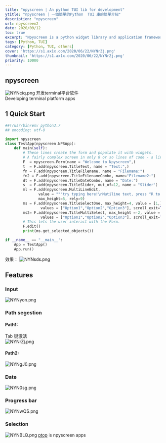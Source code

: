 ```yaml
---
title: "npyscreen | An python TUI lib for development"
ytitle: "npyscreen | 一個簡單的Python  TUI 庫的簡單介紹"
description: "npyscreen"
url: npyscreen2
date: 2020/09/12
toc: true
excerpt: "Npyscreen is a python widget library and application framework for programming terminal or console applications. It is built on top of ncurses, which is part of the standard library."
tags: [Python, TUI]
category: [Python, TUI, others]
cover: 'https://s1.ax1x.com/2020/06/22/NYNrZj.png'
thumbnail: 'https://s1.ax1x.com/2020/06/22/NYNrZj.png'
priority: 10000
---
```

## npyscreen

![NYNciq.png](https://s1.ax1x.com/2020/06/22/NYNciq.png)
开发terminal平台软件<br />Developing terminal platform apps

<a name="N356a"></a>
## 1 Quick Start

```python
##!/usr/bin/env python3.7
## encoding: utf-8

import npyscreen
class TestApp(npyscreen.NPSApp):
    def main(self):
        # These lines create the form and populate it with widgets.
        # A fairly complex screen in only 8 or so lines of code - a line for each control.
        F  = npyscreen.Form(name = "Welcome to Npyscreen",)
        t  = F.add(npyscreen.TitleText, name = "Text:",)
        fn = F.add(npyscreen.TitleFilename, name = "Filename:")
        fn2 = F.add(npyscreen.TitleFilenameCombo, name="Filename2:")
        dt = F.add(npyscreen.TitleDateCombo, name = "Date:")
        s  = F.add(npyscreen.TitleSlider, out_of=12, name = "Slider")
        ml = F.add(npyscreen.MultiLineEdit,
               value = """try typing here!\nMutiline text, press ^R to reformat.\n""",
               max_height=5, rely=9)
        ms = F.add(npyscreen.TitleSelectOne, max_height=4, value = [1,], name="Pick One",
                values = ["Option1","Option2","Option3"], scroll_exit=True)
        ms2= F.add(npyscreen.TitleMultiSelect, max_height =-2, value = [1,], name="Pick Several",
                values = ["Option1","Option2","Option3"], scroll_exit=True)
        # This lets the user interact with the Form.
        F.edit()
        print(ms.get_selected_objects())

if __name__ == "__main__":
    App = TestApp()
    App.run()
```

效果：
![NYNsds.png](https://s1.ax1x.com/2020/06/22/NYNsds.png)

<a name="vvtzJ"></a>
## Features
<a name="TVnYP"></a>
###
<a name="CyyAV"></a>
### Input
![NYNyon.png](https://s1.ax1x.com/2020/06/22/NYNyon.png)


<a name="Vwq2t"></a>
### Path segestion

<a name="hxo9y"></a>
#### Path1:
Tab 键激活<br />
![NYNrZj.png](https://s1.ax1x.com/2020/06/22/NYNrZj.png)

<a name="S2ZQy"></a>
#### Path2:
![NYNgJ0.png](https://s1.ax1x.com/2020/06/22/NYNgJ0.png)


<a name="Gih3Z"></a>
### Date
![NYN0sg.png](https://s1.ax1x.com/2020/06/22/NYN0sg.png)

<a name="FqeOj"></a>
### Progress bar
![NYNwQS.png](https://s1.ax1x.com/2020/06/22/NYNwQS.png)

<a name="Nvocx"></a>
### Selection
![NYNBLQ.png](https://s1.ax1x.com/2020/06/22/NYNBLQ.png)
[ptop](https://github.com/darxtrix/ptop) is npyscreen apps
